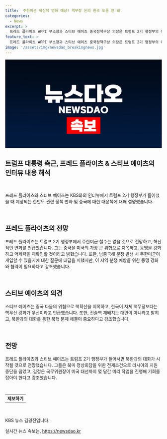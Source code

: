 ```yaml
---
title:  주한미군 혁신적 변화 예상! 핵무장 논의 한국 도움 안 돼.
categories:
  - News
excerpt: >
  프레드 플라이츠 AFPI 부소장과 스티브 예이츠 중국정책구상 의장은 트럼프 2기 행정부의 예상 정책 변화를 설명하며, 주한미군 철수는 없을 것으로 전망하고 동맹을 강화하고 억제력을 재확인할 것을 언급했습니다. 또한, 남중국해 분쟁 예방을 위한 동맹들의 역량 강화와 협력의 필요성을 강조했습니다. 핵확산을 위협으로 여기며, 핵우산 강화가 우선이라고 언급하고, 북한과의 대화를 강조했습니다.
feature_text: >
  프레드 플라이츠 AFPI 부소장과 스티브 예이츠 중국정책구상 의장은 트럼프 2기 행정부의 예상 정책 변화를 설명하며, 주한미군 철수는 없을 것으로 전망하고 동맹을 강화하고 억제력을 재확인할 것을 언급했습니다. 또한, 남중국해 분쟁 예방을 위한 동맹들의 역량 강화와 협력의 필요성을 강조했습니다. 핵확산을 위협으로 여기며, 핵우산 강화가 우선이라고 언급하고, 북한과의 대화를 강조했습니다.
image: '/assets/img/newsdao_breakingnews.jpg'
---
```


<p><img src="/assets/img/newsdao_breakingnews.jpg" alt="firstkoreanews 속보" /></p>

<h2>트럼프 대통령 측근, 프레드 플라이츠 & 스티브 예이츠의 인터뷰 내용 해석</h2>

<p data-ke-size="size16">&nbsp;</p>

<p data-ke-size="size16">프레드 플라이츠와 스티브 예이츠는 KBS와의 인터뷰에서 트럼프 2기 행정부가 들어섰을 때 예상되는 한반도 관련 정책 변화 및 중국에 대한 대응책에 대해 설명했습니다.</p>

<p data-ke-size="size16">&nbsp;</p>

<h2 data-ke-size="size26">프레드 플라이츠의 전망</h2>

<p data-ke-size="size16">프레드 플라이츠는 트럼프 2기 행정부에서 주한미군 철수는 없을 것으로 전망하고, 혁신적인 변화를 언급했습니다. 그는 중국을 미국의 가장 큰 위협으로 지목하고, 동맹을 강화하고 억제력을 재확인할 것이라고 밝혔습니다. 또한, 남중국해 분쟁 발생 시 주한미군이 개입할 수 있을지에 대한 질문에 대답을 피했지만, 이 지역 분쟁 예방을 위한 동맹 강화와 협력이 필요하다고 강조했습니다.</p>

<p data-ke-size="size16">&nbsp;</p>

<h2 data-ke-size="size26">스티브 예이츠의 의견</h2>

<p data-ke-size="size16">스티브 예이츠는 중국 다음의 위협으로 핵확산을 지목하고, 한국이 자체 핵무장보다는 핵우산 강화가 우선이라고 언급했습니다. 또한, 전술핵 재배치는 대안이 아니라고 밝히고, 북한과의 대화를 통한 북핵 문제 해결이 중요하다고 강조했습니다.</p>

<p data-ke-size="size16">&nbsp;</p>

<h2 data-ke-size="size26">전망</h2>

<p data-ke-size="size16">프레드 플라이츠와 스티브 예이츠는 트럼프 2기 행정부가 들어서면 북한과의 대화가 시작될 것으로 전망했습니다. 그들은 북미 정상회담을 위한 전제조건으로 러시아의 지원 중단을 꼽았고, 김정은 국무위원장이 미국 대선까지 몇 달간 미리 작업을 진행해 기회를 잡아야 한다고 강조했습니다.</p>

<p data-ke-size="size16">&nbsp;</p>

<table>
    <tbody>
        <tr>
            <td style="text-align: center; height: 17px;"><b>제보하기</b></td>
        </tr>
    </tbody>
</table>

<p data-ke-size="size16">&nbsp;</p>

<p data-ke-size="size16">KBS 뉴스 김경진입니다.</p>
실시간 뉴스 속보는, <a href="https://newsdao.kr" rel="dofollow">https://newsdao.kr</a>


